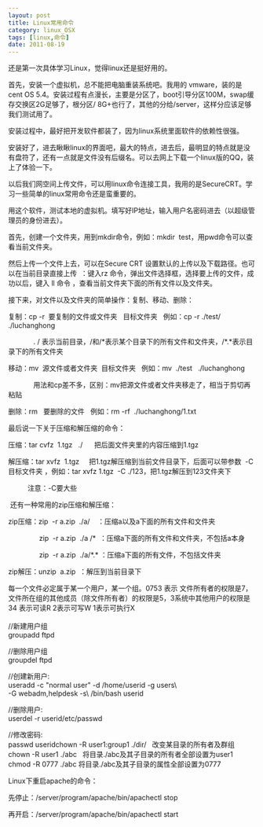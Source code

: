 ```yaml
---
layout: post
title: Linux常用命令
category: linux_OSX
tags: [linux,命令]
date: 2011-08-19
---
```

<p>还是第一次具体学习Linux，觉得linux还是挺好用的。</p>
<p>首先，安装一个虚拟机，总不能把电脑重装系统吧。我用的 vmware，装的是cent OS 5.4。安装过程有点漫长，主要是分区了，boot引导分区100M，swap缓存交换区2G足够了，根分区/ 8G+也行了，其他的分给/server，这样分应该足够我们测试用了。</p>
<p>安装过程中，最好把开发软件都装了，因为linux系统里面软件的依赖性很强。</p>
<p>安装好了，进去瞅瞅linux的界面吧，最大的特点，进去后，最明显的特点就是没有盘符了，还有一点就是文件没有后缀名。可以去网上下载一个linux版的QQ，装上了体验一下。</p>
<p>以后我们网空间上传文件，可以用linux命令连接工具，我用的是SecureCRT。学习一些简单的linux常用命令还是蛮重要的。</p>
<p>用这个软件，测试本地的虚拟机。填写好IP地址，输入用户名密码进去（以超级管理员的身份进去）。</p>
<p>首先，创建一个文件夹，用到mkdir命令，例如：mkdir&nbsp; test，用pwd命令可以查看当前文件夹。</p>
<p>然后上传一个文件上去，可以在Secure CRT 设置默认的上传以及下载路径。也可以在当前目录直接上传&nbsp; ：键入rz 命令，弹出文件选择框，选择要上传的文件，成功以后，键入 ll 命令 ，查看当前文件夹下面的所有文件以及文件夹。</p>
<p>接下来，对文件以及文件夹的简单操作：复制、移动、删除：</p>
<p>复制：cp -r&nbsp; 要复制的文件或文件夹&nbsp;&nbsp; 目标文件夹&nbsp;&nbsp; 例如：cp -r ./test/&nbsp; ./luchanghong</p>
<p>&nbsp;&nbsp;&nbsp;&nbsp;&nbsp;&nbsp;&nbsp;&nbsp;&nbsp;&nbsp;&nbsp;&nbsp; . / 表示当前目录，/和/*表示某个目录下的所有文件和文件夹，/*.*表示目录下的所有文件夹</p>
<p>移动：mv&nbsp; 源文件或者文件夹&nbsp; 目标文件夹&nbsp;&nbsp; 例如：mv&nbsp; ./test&nbsp;&nbsp; ./luchanghong&nbsp;</p>
<p>&nbsp;&nbsp;&nbsp;&nbsp;&nbsp;&nbsp;&nbsp;&nbsp;&nbsp;&nbsp;&nbsp;&nbsp; 用法和cp差不多，区别：mv把源文件或者文件夹移走了，相当于剪切再粘贴</p>
<p>删除：rm &nbsp; 要删除的文件 &nbsp; 例如：rm -rf&nbsp; ./luchanghong/1.txt</p>
<p>最后说一下关于压缩和解压缩的命令：</p>
<p>压缩：tar cvfz&nbsp; 1.tgz &nbsp; ./ &nbsp; &nbsp;&nbsp; 把后面文件夹里的内容压缩到1.tgz</p>
<p>解压缩：tar xvfz&nbsp; 1.tgz&nbsp;&nbsp;&nbsp;&nbsp; 把1.tgz解压缩到当前文件目录下，后面可以带参数&nbsp; -C&nbsp; 目标文件夹 ，例如：tar xvfz 1.tgz&nbsp; -C ./123，把1.tgz解压到123文件夹下<span style="font-family: '宋体'; font-size: 12pt"><br />
</span></p>
<p>&nbsp;&nbsp;&nbsp;&nbsp;&nbsp;&nbsp;&nbsp;&nbsp;&nbsp; 注意：-C要大些</p>
<p>&nbsp;还有一种常用的zip压缩和解压缩：</p>
<p>zip压缩：zip&nbsp; -r a.zip&nbsp; ./a/ &nbsp;&nbsp; ：压缩a以及a下面的所有文件和文件夹</p>
<p>&nbsp;&nbsp;&nbsp;&nbsp;&nbsp;&nbsp;&nbsp;&nbsp;&nbsp;&nbsp;&nbsp;&nbsp;&nbsp;&nbsp;&nbsp; zip&nbsp; -r a.zip&nbsp; ./a /*&nbsp; ：压缩a下面的所有文件和文件夹，不包括a本身</p>
<p>&nbsp;&nbsp;&nbsp;&nbsp;&nbsp;&nbsp;&nbsp;&nbsp;&nbsp;&nbsp;&nbsp;&nbsp;&nbsp;&nbsp;&nbsp; zip&nbsp; -r a.zip&nbsp; ./a/*.* ：压缩a下面的所有文件，不包括文件夹</p>
<p>zip解压：unzip&nbsp; a.zip&nbsp; ：解压到当前目录下</p>
<p>每一个文件必定属于某一个用户，某一个组。0753 表示 文件所有者的权限是7，文件所在组的其他成员（除文件所有者）的权限是5，3系统中其他用户的权限是34 表示可读R 2表示可写W 1表示可执行X<br />
<br />
//新建用户组<br />
groupadd ftpd</p>
<p>//删除用户组<br />
groupdel ftpd</p>
<p>//创建新用户:<br />
useradd -c &quot;normal user&quot; -d /home/userid -g users\ <br />
-G webadm,helpdesk -s\ /bin/bash userid</p>
<p>//删除用户:<br />
userdel -r userid/etc/passwd</p>
<p>//修改密码:<br />
passwd useridchown -R user1:group1 ./dir/&nbsp;&nbsp; 改变某目录的所有者及群组<br />
chown -R user1 ./abc&nbsp;&nbsp; 将目录./abc及其子目录的所有者全部设置为user1<br />
chmod -R 0777 ./abc 将目录./abc及其子目录的属性全部设置为0777</p>
<p>Linux下重启apache的命令：</p>
<p>先停止：/server/program/apache/bin/apachectl stop</p>
<p>再开启：/server/program/apache/bin/apachectl start</p>
